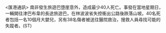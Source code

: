 <匯港通訊>      南非發生旅遊巴墮崖意外，造成最少40人死亡。事發在當地星期日，一輛開往津巴布韋的長途旅遊巴，在林波波省失控衝出公路後跌落山坡。40名死者包括一名10個月大嬰兒，另有38名傷者被送往醫院救治，搜救人員尋找可能的失蹤者。(ST)